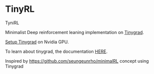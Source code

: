 # TinyRL
TyniRL

Minimalist Deep reinforcement leaning implementation on [Tinygrad](https://github.com/tinygrad/tinygrad).

[Setup Tinygrad](https://gist.github.com/DHDev0/dca1e0a14c1456f1909517767cffd5af) on Nvidia GPU.

To learn about tinygrad, the documentation [HERE](https://github.com/tinygrad/tinygrad/tree/master/docs).

Inspired by https://github.com/seungeunrho/minimalRL concept using Tinygrad
